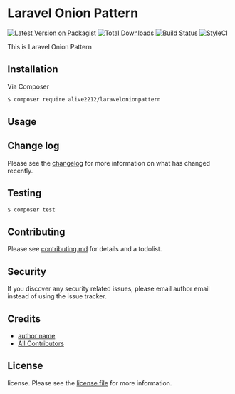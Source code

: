 # Laravel Onion Pattern

[![Latest Version on Packagist][ico-version]][link-packagist]
[![Total Downloads][ico-downloads]][link-downloads]
[![Build Status][ico-travis]][link-travis]
[![StyleCI][ico-styleci]][link-styleci]

This is Laravel Onion Pattern 

## Installation

Via Composer

``` bash
$ composer require alive2212/laravelonionpattern
```

## Usage

## Change log

Please see the [changelog](changelog.md) for more information on what has changed recently.

## Testing

``` bash
$ composer test
```

## Contributing

Please see [contributing.md](contributing.md) for details and a todolist.

## Security

If you discover any security related issues, please email author email instead of using the issue tracker.

## Credits

- [author name][link-author]
- [All Contributors][link-contributors]

## License

license. Please see the [license file](license.md) for more information.

[ico-version]: https://img.shields.io/packagist/v/alive2212/laravelonionpattern.svg?style=flat-square
[ico-downloads]: https://img.shields.io/packagist/dt/alive2212/laravelonionpattern.svg?style=flat-square
[ico-travis]: https://img.shields.io/travis/alive2212/laravelonionpattern/master.svg?style=flat-square
[ico-styleci]: https://styleci.io/repos/12345678/shield

[link-packagist]: https://packagist.org/packages/alive2212/laravelonionpattern
[link-downloads]: https://packagist.org/packages/alive2212/laravelonionpattern
[link-travis]: https://travis-ci.org/alive2212/laravelonionpattern
[link-styleci]: https://styleci.io/repos/12345678
[link-author]: https://github.com/alive2212
[link-contributors]: ../../contributors]